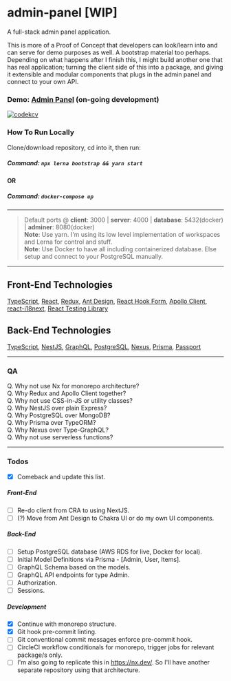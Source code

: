 # admin-panel [WIP]
A full-stack admin panel application.

This is more of a Proof of Concept that developers can look/learn into and can serve for demo purposes as well. A bootstrap material too perhaps. Depending on what happens after I finish this, I might build another one that has real application; turning the client side of this into a package, and giving it extensible and modular components that plugs in the admin panel and connect to your own API.



### Demo: <a href="https://kcv-admin-panel.netlify.app" target="_blank" rel="noopener noreferrer">Admin Panel</a> (on-going development)
[![codekcv](https://circleci.com/gh/codekcv/admin-panel.svg?style=shield)](https://app.circleci.com/pipelines/github/codekcv/admin-panel)



### How To Run Locally
Clone/download repository, cd into it, then run:

##### Command: `npx lerna bootstrap && yarn start`  
**OR**  
##### Command: `docker-compose up`

---

> Default ports @ **client**: 3000 | **server**: 4000  |  **database**: 5432(docker) | **adminer**: 8080(docker)  
> **Note**: Use yarn. I'm using its low level implementation of workspaces and Lerna for control and stuff.  
> **Note**: Use Docker to have all including containerized database. Else setup and connect to your PostgreSQL manually.

---

## Front-End Technologies
[TypeScript](https://www.typescriptlang.org/), [React](http://reactjs.org/), [Redux](https://redux-toolkit.js.org/), [Ant Design](https://ant.design/), [React Hook Form](https://react-hook-form.com/), [Apollo Client](https://www.apollographql.com/docs/react/), [react-i18next](https://react.i18next.com/), [React Testing Library](https://testing-library.com/docs/react-testing-library/intro/)

## Back-End Technologies
[TypeScript](https://www.typescriptlang.org/), [NestJS](https://nestjs.com/), [GraphQL](https://graphql.org/), [PostgreSQL](https://www.postgresql.org/), [Nexus](https://nexusjs.org/), [Prisma](https://www.prisma.io/), [Passport](http://www.passportjs.org/)

---
### QA
Q. Why not use Nx for monorepo architecture?  
Q. Why Redux and Apollo Client together?  
Q. Why not use CSS-in-JS or utility classes?  
Q. Why NestJS over plain Express?  
Q. Why PostgreSQL over MongoDB?  
Q. Why Prisma over TypeORM?  
Q. Why Nexus over Type-GraphQL?  
Q. Why not use serverless functions?


---
### Todos
- [x] Comeback and update this list.

##### Front-End
- [ ] Re-do client from CRA to using NextJS.
- [ ] (?) Move from Ant Design to Chakra UI or do my own UI components.

##### Back-End
- [ ] Setup PostgreSQL database (AWS RDS for live, Docker for local).
- [ ] Initial Model Definitions via Prisma - [Admin, User, Items].
- [ ] GraphQL Schema based on the models.
- [ ] GraphQL API endpoints for type Admin.
- [ ] Authorization.
- [ ] Sessions.

##### Development
- [x] Continue with monorepo structure.
- [x] Git hook pre-commit linting.
- [ ] Git conventional commit messages enforce pre-commit hook.
- [ ] CircleCI workflow conditionals for monorepo, trigger jobs for relevant package/s only.
- [ ] I'm also going to replicate this in https://nx.dev/. So I'll have another separate repository using that architecture.
